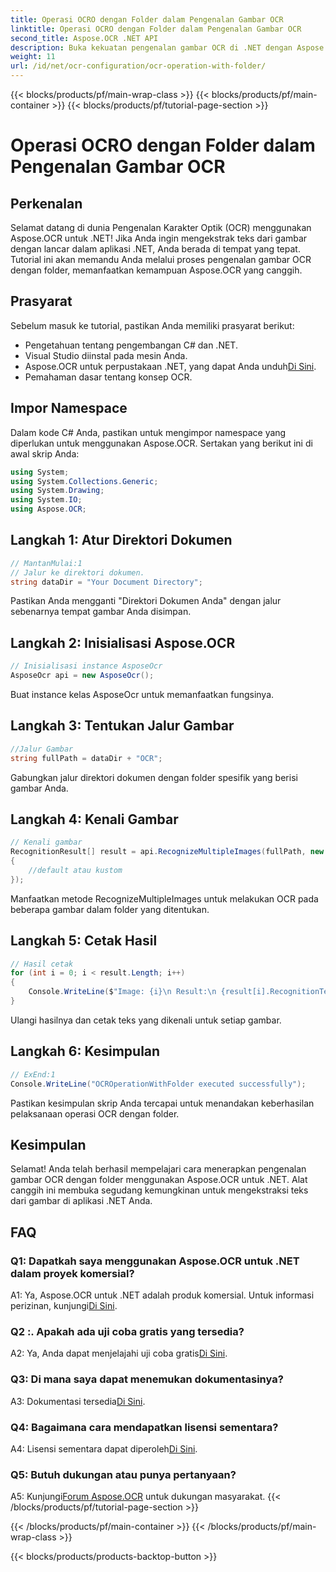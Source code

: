 ```yaml
---
title: Operasi OCRO dengan Folder dalam Pengenalan Gambar OCR
linktitle: Operasi OCRO dengan Folder dalam Pengenalan Gambar OCR
second_title: Aspose.OCR .NET API
description: Buka kekuatan pengenalan gambar OCR di .NET dengan Aspose.OCR. Ekstrak teks dengan mudah dari gambar.
weight: 11
url: /id/net/ocr-configuration/ocr-operation-with-folder/
---
```


{{< blocks/products/pf/main-wrap-class >}}
{{< blocks/products/pf/main-container >}}
{{< blocks/products/pf/tutorial-page-section >}}

# Operasi OCRO dengan Folder dalam Pengenalan Gambar OCR

## Perkenalan

Selamat datang di dunia Pengenalan Karakter Optik (OCR) menggunakan Aspose.OCR untuk .NET! Jika Anda ingin mengekstrak teks dari gambar dengan lancar dalam aplikasi .NET, Anda berada di tempat yang tepat. Tutorial ini akan memandu Anda melalui proses pengenalan gambar OCR dengan folder, memanfaatkan kemampuan Aspose.OCR yang canggih.

## Prasyarat

Sebelum masuk ke tutorial, pastikan Anda memiliki prasyarat berikut:

- Pengetahuan tentang pengembangan C# dan .NET.
- Visual Studio diinstal pada mesin Anda.
-  Aspose.OCR untuk perpustakaan .NET, yang dapat Anda unduh[Di Sini](https://releases.aspose.com/ocr/net/).
- Pemahaman dasar tentang konsep OCR.

## Impor Namespace

Dalam kode C# Anda, pastikan untuk mengimpor namespace yang diperlukan untuk menggunakan Aspose.OCR. Sertakan yang berikut ini di awal skrip Anda:

```csharp
using System;
using System.Collections.Generic;
using System.Drawing;
using System.IO;
using Aspose.OCR;
```

## Langkah 1: Atur Direktori Dokumen

```csharp
// MantanMulai:1
// Jalur ke direktori dokumen.
string dataDir = "Your Document Directory";
```

Pastikan Anda mengganti "Direktori Dokumen Anda" dengan jalur sebenarnya tempat gambar Anda disimpan.

## Langkah 2: Inisialisasi Aspose.OCR

```csharp
// Inisialisasi instance AsposeOcr
AsposeOcr api = new AsposeOcr();
```

Buat instance kelas AsposeOcr untuk memanfaatkan fungsinya.

## Langkah 3: Tentukan Jalur Gambar

```csharp
//Jalur Gambar
string fullPath = dataDir + "OCR";
```

Gabungkan jalur direktori dokumen dengan folder spesifik yang berisi gambar Anda.

## Langkah 4: Kenali Gambar

```csharp
// Kenali gambar
RecognitionResult[] result = api.RecognizeMultipleImages(fullPath, new RecognitionSettings
{
    //default atau kustom
});
```

Manfaatkan metode RecognizeMultipleImages untuk melakukan OCR pada beberapa gambar dalam folder yang ditentukan.

## Langkah 5: Cetak Hasil

```csharp
// Hasil cetak
for (int i = 0; i < result.Length; i++)
{
    Console.WriteLine($"Image: {i}\n Result:\n {result[i].RecognitionText}");
}
```

Ulangi hasilnya dan cetak teks yang dikenali untuk setiap gambar.

## Langkah 6: Kesimpulan

```csharp
// ExEnd:1
Console.WriteLine("OCROperationWithFolder executed successfully");
```

Pastikan kesimpulan skrip Anda tercapai untuk menandakan keberhasilan pelaksanaan operasi OCR dengan folder.

## Kesimpulan

Selamat! Anda telah berhasil mempelajari cara menerapkan pengenalan gambar OCR dengan folder menggunakan Aspose.OCR untuk .NET. Alat canggih ini membuka segudang kemungkinan untuk mengekstraksi teks dari gambar di aplikasi .NET Anda.

## FAQ

### Q1: Dapatkah saya menggunakan Aspose.OCR untuk .NET dalam proyek komersial?

 A1: Ya, Aspose.OCR untuk .NET adalah produk komersial. Untuk informasi perizinan, kunjungi[Di Sini](https://purchase.aspose.com/buy).

### Q2 :. Apakah ada uji coba gratis yang tersedia?

 A2: Ya, Anda dapat menjelajahi uji coba gratis[Di Sini](https://releases.aspose.com/).

### Q3: Di mana saya dapat menemukan dokumentasinya?

 A3: Dokumentasi tersedia[Di Sini](https://reference.aspose.com/ocr/net/).

### Q4: Bagaimana cara mendapatkan lisensi sementara?

 A4: Lisensi sementara dapat diperoleh[Di Sini](https://purchase.aspose.com/temporary-license/).

### Q5: Butuh dukungan atau punya pertanyaan?

 A5: Kunjungi[Forum Aspose.OCR](https://forum.aspose.com/c/ocr/16) untuk dukungan masyarakat.
{{< /blocks/products/pf/tutorial-page-section >}}

{{< /blocks/products/pf/main-container >}}
{{< /blocks/products/pf/main-wrap-class >}}

{{< blocks/products/products-backtop-button >}}
